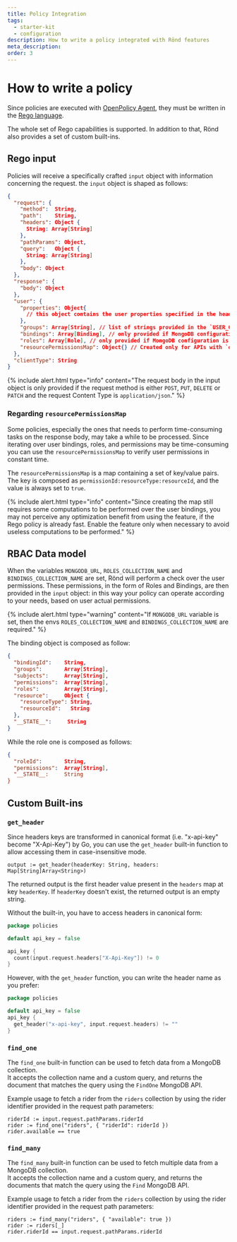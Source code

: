 ```yaml
---
title: Policy Integration
tags:
  - starter-kit
  - configuration
description: How to write a policy integrated with Rönd features
meta_description: 
order: 3
---
```


# How to write a policy

Since policies are executed with [OpenPolicy Agent](https://www.openpolicyagent.org), they must be written in the [Rego language](https://www.openpolicyagent.org/docs/latest/policy-reference/).

The whole set of Rego capabilities is supported. In addition to that, Rönd also provides a set of custom built-ins.

## Rego input

Policies will receive a specifically crafted `input` object with information concerning the request. the `input` object is shaped as follows:

```json
{
  "request": {
    "method":  String,
    "path":    String,
    "headers": Object {
      String: Array[String]
    },
    "pathParams": Object,
    "query":   Object {
      String: Array[String]
    },
    "body": Object
  },
  "response": {
    "body": Object
  },
  "user": {
    "properties": Object{
      // this object contains the user properties specified in the header provided with the `USER_PROPERTIES_HEADER_KEY`
    },
    "groups": Array[String], // list of strings provided in the `USER_GROUPS_HEADER_KEY`
    "bindings": Array[Binding], // only provided if MongoDB configuration is set
    "roles": Array[Role], // only provided if MongoDB configuration is set
    "resourcePermissionsMap": Object{} // Created only for APIs with `option.enableResourcePermissionsMapOptimization` enabled
  },
  "clientType": String
}
```

{%
  include alert.html
  type="info"
  content="The request body in the input object is only provided if the request method is either `POST`, `PUT`, `DELETE`  or `PATCH` and the request Content Type is `application/json`."
%}

### Regarding `resourcePermissionsMap`

Some policies, especially the ones that needs to perform time-consuming tasks on the response body, may take a while to be processed. Since iterating over user bindings, roles, and permissions may be time-consuming you can use the `resourcePermissionsMap` to verify user permissions in constant time.

The `resourcePermissionsMap` is a map containing a set of key/value pairs. The key is composed as `permissionId:resourceType:resourceId`, and the value is always set to `true`.

{%
  include alert.html
  type="info"
  content="Since creating the map still requires some computations to be performed over the user bindings, you may not perceive any optimization benefit from using the feature, if the Rego policy is already fast. Enable the feature only when necessary to avoid useless computations to be performed."
%}

## RBAC Data model

When the variables `MONGODB_URL`, `ROLES_COLLECTION_NAME` and `BINDINGS_COLLECTION_NAME` are set, Rönd will perform a check over the user permissions. These permissions, in the form of Roles and Bindings, are then provided in the `input` object: in this way your policy can operate according to your needs, based on user actual permissions.

{%
  include alert.html
  type="warning"
  content="If `MONGODB_URL` variable is set, then the envs `ROLES_COLLECTION_NAME` and `BINDINGS_COLLECTION_NAME` are required."
%}

The binding object is composed as follow:

```json
{
  "bindingId":    String,
  "groups":       Array[String],
  "subjects":     Array[String],
  "permissions":  Array[String],
  "roles":        Array[String],
  "resource":     Object { 
    "resourceType": String,
    "resourceId":   String
  },
  "__STATE__":     String
} 
```

While the role one is composed as follows:

```json
{
  "roleId":       String,
  "permissions":  Array[String],
  "__STATE__:     String
} 
```

## Custom Built-ins

### `get_header`

Since headers keys are transformed in canonical format (i.e. "x-api-key" become "X-Api-Key") by Go, you can use the `get_header` built-in function to allow accessing them in case-insensitive mode.

```
output := get_header(headerKey: String, headers: Map[String]Array<String>) 
```

The returned output is the first header value present in the `headers` map at key `headerKey`. If `headerKey` doesn't exist, the returned output is an empty string.

Without the built-in, you have to access headers in canonical form:

```go
package policies

default api_key = false

api_key {
  count(input.request.headers["X-Api-Key"]) != 0
}
```

However, with the `get_header` function, you can write the header name as you prefer:

```go
package policies

default api_key = false
api_key {
  get_header("x-api-key", input.request.headers) != ""
}
```

### `find_one` 

The `find_one` built-in function can be used to fetch data from a MongoDB collection.  
It accepts the collection name and a custom query, and returns the document that matches the query using the `FindOne` MongoDB API.

Example usage to fetch a rider from the `riders` collection by using the rider identifier provided in the request path parameters:

```rego
riderId := input.request.pathParams.riderId
rider := find_one("riders", { "riderId": riderId })
rider.available == true
```

### `find_many`

The `find_many` built-in function can be used to fetch multiple data from a MongoDB collection.  
It accepts the collection name and a custom query, and returns the documents that match the query using the `Find` MongoDB API.

Example usage to fetch a rider from the `riders` collection by using the rider identifier provided in the request path parameters:

```rego
riders := find_many("riders", { "available": true })
rider := riders[_]
rider.riderId == input.request.pathParams.riderId
```
